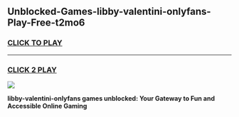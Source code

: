 
## Unblocked-Games-libby-valentini-onlyfans-Play-Free-t2mo6
<h3>
<a href="https://premium76.site?title=libby-valentini-onlyfans&ref=21A">CLICK TO PLAY</a></h3>
<hr>

<h3>
<a href="https://premium76.site?title=libby-valentini-onlyfans&ref=21A">CLICK 2 PLAY</a>
  
</h3>

<a href="https://premium76.site?title=libby-valentini-onlyfans&ref=21A"><img src="https://clearcache.store/games.png"></a>


**libby-valentini-onlyfans games unblocked: Your Gateway to Fun and Accessible Online Gaming**

